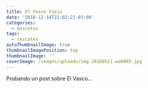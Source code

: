 ```yaml
---
title: El Vasco Viejo
date: '2018-12-14T21:02:21-03:00'
categories:
  - mascotas
tags:
  - rescates
autoThumbnailImage: true
thumbnailImagePosition: top
thumbnailImage: ''
coverImage: /images/uploads/img-20180521-wa0003.jpg
---
```

Probando un post sobre El Vasco...
